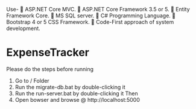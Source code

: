 Use-
 ASP.NET Core MVC.
 ASP.NET Core Framework 3.5 or 5.
 Entity Framework Core.
 MS SQL server.
 C# Programming Language.
 Bootstrap 4 or 5 CSS Framework.
 Code-First approach of system development.

# ExpenseTracker
Please do the steps before running
1. Go to <Solution Name>/<Project Name> Folder
2. Run the migrate-db.bat by double-clicking it
3. Run the run-server.bat by double-clicking it
Then
4. Open bowser and browse @ http://localhost:5000
